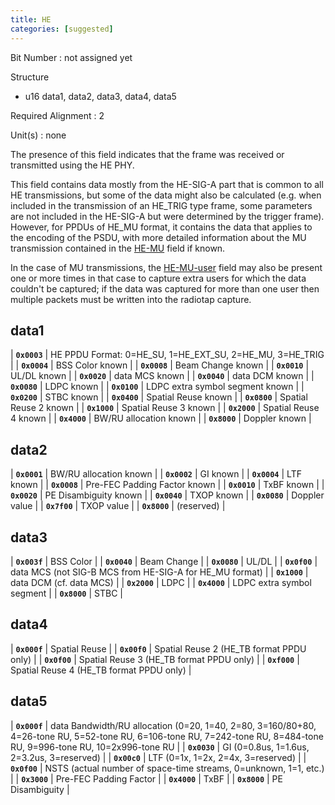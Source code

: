 ```yaml
---
title: HE
categories: [suggested]
---
```

Bit Number
: not assigned yet

Structure
  - u16 data1, data2, data3, data4, data5

Required Alignment
: 2

Unit(s)
: none

The presence of this field indicates that the frame was received or
transmitted using the HE PHY.

This field contains data mostly from the HE-SIG-A part that is common
to all HE transmissions, but some of the data might also be calculated
(e.g. when included in the transmission of an HE_TRIG type frame, some
parameters are not included in the HE-SIG-A but were determined by the
trigger frame).
However, for PPDUs of HE_MU format, it contains the data that applies
to the encoding of the PSDU, with more detailed information about the
MU transmission contained in the [HE-MU](HE-MU) field if known.

In the case of MU transmissions, the [HE-MU-user](HE-MU-user) field may
also be present one or more times in that case to capture extra users
for which the data couldn't be captured; if the data was captured for
more than one user then multiple packets must be written into the
radiotap capture.

## data1

| **`0x0003`** | HE PPDU Format: 0=HE_SU, 1=HE_EXT_SU, 2=HE_MU, 3=HE_TRIG |
| **`0x0004`** | BSS Color known |
| **`0x0008`** | Beam Change known |
| **`0x0010`** | UL/DL known |
| **`0x0020`** | data MCS known |
| **`0x0040`** | data DCM known |
| **`0x0080`** | LDPC known |
| **`0x0100`** | LDPC extra symbol segment known |
| **`0x0200`** | STBC known |
| **`0x0400`** | Spatial Reuse known |
| **`0x0800`** | Spatial Reuse 2 known |
| **`0x1000`** | Spatial Reuse 3 known |
| **`0x2000`** | Spatial Reuse 4 known |
| **`0x4000`** | BW/RU allocation known |
| **`0x8000`** | Doppler known |

## data2

| **`0x0001`** | BW/RU allocation known |
| **`0x0002`** | GI known |
| **`0x0004`** | LTF known |
| **`0x0008`** | Pre-FEC Padding Factor known |
| **`0x0010`** | TxBF known |
| **`0x0020`** | PE Disambiguity known |
| **`0x0040`** | TXOP known |
| **`0x0080`** | Doppler value |
| **`0x7f00`** | TXOP value |
| **`0x8000`** | (reserved) |

## data3

| **`0x003f`** | BSS Color |
| **`0x0040`** | Beam Change |
| **`0x0080`** | UL/DL |
| **`0x0f00`** | data MCS (not SIG-B MCS from HE-SIG-A for HE_MU format) |
| **`0x1000`** | data DCM (cf. data MCS) |
| **`0x2000`** | LDPC |
| **`0x4000`** | LDPC extra symbol segment |
| **`0x8000`** | STBC |

## data4

| **`0x000f`** | Spatial Reuse |
| **`0x00f0`** | Spatial Reuse 2 (HE_TB format PPDU only) |
| **`0x0f00`** | Spatial Reuse 3 (HE_TB format PPDU only) |
| **`0xf000`** | Spatial Reuse 4 (HE_TB format PPDU only) |

## data5

| **`0x000f`** | data Bandwidth/RU allocation (0=20, 1=40, 2=80, 3=160/80+80, 4=26-tone RU, 5=52-tone RU, 6=106-tone RU, 7=242-tone RU, 8=484-tone RU, 9=996-tone RU, 10=2x996-tone RU |
| **`0x0030`** | GI (0=0.8us, 1=1.6us, 2=3.2us, 3=reserved) |
| **`0x00c0`** | LTF (0=1x, 1=2x, 2=4x, 3=reserved) |
| **`0x0f00`** | NSTS (actual number of space-time streams, 0=unknown, 1=1, etc.) |
| **`0x3000`** | Pre-FEC Padding Factor |
| **`0x4000`** | TxBF |
| **`0x8000`** | PE Disambiguity |
